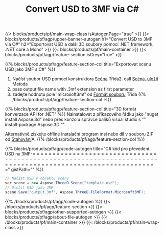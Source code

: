 ﻿---
title: Convert USD to 3MF via C# 
description: Převést USD a další 3D soubory pomocí .NET API
url: /cs/net/conversion/usd-to-3mf/
family: 3d
platformtag: net
feature: conversion
informat: USD
outformat: 3MF
otherformats: DAE STL JT GLTF RVM DXF PDF ASE 
---
{{< blocks/products/pf/main-wrap-class isAutogenPage="true" >}}
{{< blocks/products/pf/agp/upper-banner-autogen h1="Convert USD to 3MF via C#" h2="Exportovat USD a další 3D soubory pomocí .NET framework, .NET core a Mono" >}}
{{< blocks/products/pf/main-container >}}
{{< blocks/products/pf/agp/feature-section isGrey="true" >}}

{{% blocks/products/pf/agp/feature-section-col title="Exportovat scénu USD jako 3MF s C#" %}}
1. Načíst soubor USD pomocí konstruktora [Scéna](https://apireference.aspose.com/3d/net/aspose.threed/scene) Třída2. call [Scéna. uložit](https://apireference.aspose.com/3d/net/aspose.threed/scene/methods/save/index) Metoda
3. pass output file name with .3mf extension as first parameter
4. zadejte hodnotu pole 'microsoft3mf' od [Formát souboru](https://apireference.aspose.com/3d/net/aspose.threed/fileformat/fields/index) Třída
{{% /blocks/products/pf/agp/feature-section-col %}}

{{% blocks/products/pf/agp/feature-section-col title="3D formát konverzace API for .NET" %}}
Nainstalovat z příkazového řádku jako "nuget install Aspose.3d" nebo přes konzolu správce balíků visual studio s "" install-package Aspose.3D "".

Alternativně získejte offline instalační program msi nebo dll v souboru ZIP od [Stahování](https://downloads.aspose.com/3d/net)A.
{{% /blocks/products/pf/agp/feature-section-col %}}

{{% blocks/products/pf/agp/code-autogen title="C# kód pro převedení USD na 3MF-= = = = = = = = = = = = = = = = = = = = = = = = = = = = = = = = = = = = = = = = = = = = = = = = = = = = = = = = = = = = = = = = = = = = = = = = = = = = = = = = = = = = = = = = = = = = = = = = = = = = = = = = = = =" gistPath="" %}}
```cs
// Načíst USD v objektu scény 
var scene = new Aspose.ThreeD.Scene("template.usd");
// Uložit USD jako 3MF 
scene.Save("output.3mf", Aspose.ThreeD.FileFormat.Microsoft3MF);

```
{{% /blocks/products/pf/agp/code-autogen %}}
{{< /blocks/products/pf/agp/feature-section >}}
{{< blocks/products/pf/agp/other-supported-autogen >}}
{{< blocks/products/pf/agp/about-file-autogen >}}
{{< /blocks/products/pf/main-container >}}
{{< /blocks/products/pf/main-wrap-class >}}